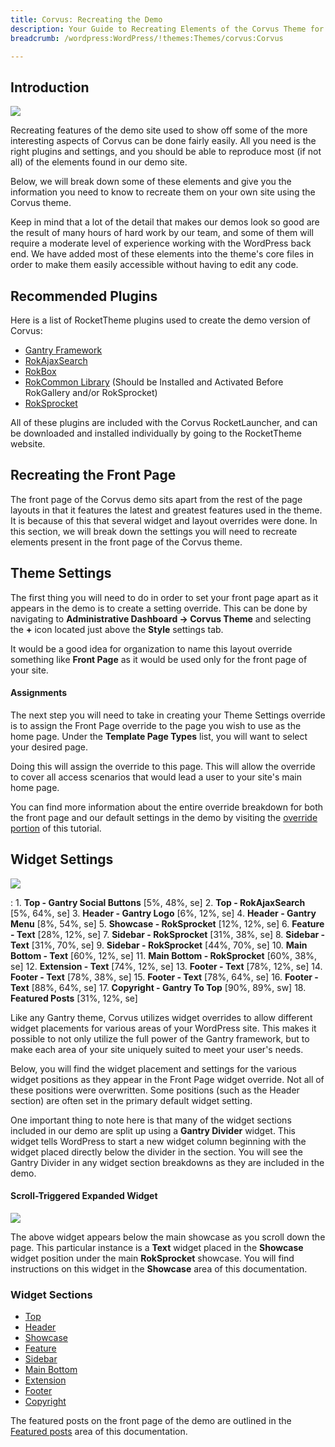 ```yaml
---
title: Corvus: Recreating the Demo
description: Your Guide to Recreating Elements of the Corvus Theme for WordPress
breadcrumb: /wordpress:WordPress/!themes:Themes/corvus:Corvus

---
```


Introduction
-----

![][corvus]

Recreating features of the demo site used to show off some of the more interesting aspects of Corvus can be done fairly easily. All you need is the right plugins and settings, and you should be able to reproduce most (if not all) of the elements found in our demo site. 

Below, we will break down some of these elements and give you the information you need to know to recreate them on your own site using the Corvus theme.

Keep in mind that a lot of the detail that makes our demos look so good are the result of many hours of hard work by our team, and some of them will require a moderate level of experience working with the WordPress back end. We have added most of these elements into the theme's core files in order to make them easily accessible without having to edit any code.

Recommended Plugins
-----

Here is a list of RocketTheme plugins used to create the demo version of Corvus:

* [Gantry Framework][gantry]
* [RokAjaxSearch][rokajaxsearch]
* [RokBox][rokbox]
* [RokCommon Library](http://www.rockettheme.com/wordpress/plugins/rokutilities) (Should be Installed and Activated Before RokGallery and/or RokSprocket)
* [RokSprocket][roksprocket]

All of these plugins are included with the Corvus RocketLauncher, and can be downloaded and installed individually by going to the RocketTheme website.

Recreating the Front Page
-----

The front page of the Corvus demo sits apart from the rest of the page layouts in that it features the latest and greatest features used in the theme. It is because of this that several widget and layout overrides were done. In this section, we will break down the settings you will need to recreate elements present in the front page of the Corvus theme.

Theme Settings
-----

The first thing you will need to do in order to set your front page apart as it appears in the demo is to create a setting override. This can be done by navigating to **Administrative Dashboard -> Corvus Theme** and selecting the **+** icon located just above the **Style** settings tab. 

It would be a good idea for organization to name this layout override something like **Front Page** as it would be used only for the front page of your site.

#### Assignments

The next step you will need to take in creating your Theme Settings override is to assign the Front Page override to the page you wish to use as the home page. Under the **Template Page Types** list, you will want to select your desired page.

Doing this will assign the override to this page. This will allow the override to cover all access scenarios that would lead a user to your site's main home page.

You can find more information about the entire override breakdown for both the front page and our default settings in the demo by visiting the [override portion][demooverride] of this tutorial.

Widget Settings
-----

![][theme]

:   1. **Top - Gantry Social Buttons** [5%, 48%, se]
    2. **Top - RokAjaxSearch** [5%, 64%, se]
    3. **Header - Gantry Logo** [6%, 12%, se]
    4. **Header - Gantry Menu** [8%, 54%, se]
    5. **Showcase - RokSprocket** [12%, 12%, se]
    6. **Feature - Text** [28%, 12%, se]
    7. **Sidebar - RokSprocket** [31%, 38%, se]
    8. **Sidebar - Text** [31%, 70%, se]
    9. **Sidebar - RokSprocket** [44%, 70%, se]
    10. **Main Bottom - Text** [60%, 12%, se]
    11. **Main Bottom - RokSprocket** [60%, 38%, se]
    12. **Extension - Text** [74%, 12%, se]
    13. **Footer - Text** [78%, 12%, se]
    14. **Footer - Text** [78%, 38%, se]
    15. **Footer - Text** [78%, 64%, se]
    16. **Footer - Text** [88%, 64%, se]
    17. **Copyright - Gantry To Top** [90%, 89%, sw]
    18. **Featured Posts** [31%, 12%, se]

Like any Gantry theme, Corvus utilizes widget overrides to allow different widget placements for various areas of your WordPress site. This makes it possible to not only utilize the full power of the Gantry framework, but to make each area of your site uniquely suited to meet your user's needs.

Below, you will find the widget placement and settings for the various widget positions as they appear in the Front Page widget override. Not all of these positions were overwritten. Some positions (such as the Header section) are often set in the primary default widget setting.

One important thing to note here is that many of the widget sections included in our demo are split up using a **Gantry Divider** widget. This widget tells WordPress to start a new widget column beginning with the widget placed directly below the divider in the section. You will see the Gantry Divider in any widget section breakdowns as they are included in the demo.

#### Scroll-Triggered Expanded Widget

![][scroll]

The above widget appears below the main showcase as you scroll down the page. This particular instance is a **Text** widget placed in the **Showcase** widget position under the main **RokSprocket** showcase. You will find instructions on this widget in the **Showcase** area of this documentation.

### Widget Sections

* [Top][top]
* [Header][header]
* [Showcase][showcase]
* [Feature][feature]
* [Sidebar][sidebar]
* [Main Bottom][mainbottom]
* [Extension][extension]
* [Footer][footer]
* [Copyright][copyright]

The featured posts on the front page of the demo are outlined in the [Featured posts][posts] area of this documentation.

[gantry]: http://gantry.org/downloads
[rokajaxsearch]: http://www.rockettheme.com/wordpress/plugins/rokajaxsearch
[rokbox]: http://www.rockettheme.com/wordpress/plugins/rokbox
[roksprocket]: http://www.rockettheme.com/wordpress/plugins/roksprocket
[corvus]: assets/corvus.jpeg
[roksprocket]: ../../plugins/roksprocket/
[faq]: faq.md
[menu]: ../../start/menu.md
[override]: http://docs.gantry.org/gantry4/configure
[header]: demo_header.md
[showcase]: demo_showcase.md
[mainbottom]: demo_mainbottom.md
[feature]: demo_feature.md
[extension]: demo_extension.md
[posts]: demo_posts.md
[sidebar]: demo_sidebar.md
[extension]: demo_extension.md
[bottom]: demo_mainbottom.md
[footer]: demo_footer.md
[copyright]: demo_copyright.md
[top]: demo_top.md
[demooverride]: demo_override.md
[theme]: assets/corvus2.jpeg
[scroll]: assets/scrollwidget.jpg